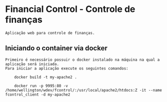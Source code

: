 # Financial Control - Controle de finanças
	
	Aplicação web para controle de finanças.

## Iniciando o container via docker

	Primeiro é necessário possuir o docker instalado na máquina na qual a aplicação será iniciada.
	Para iniciar a aplicação execute os seguintes comandos:

		docker build -t my-apache2 .

		docker run -p 9995:80 -v /home/wellington/wdev/fcontrol/:/usr/local/apache2/htdocs:Z -it --name fcontrol_client -d my-apache2
